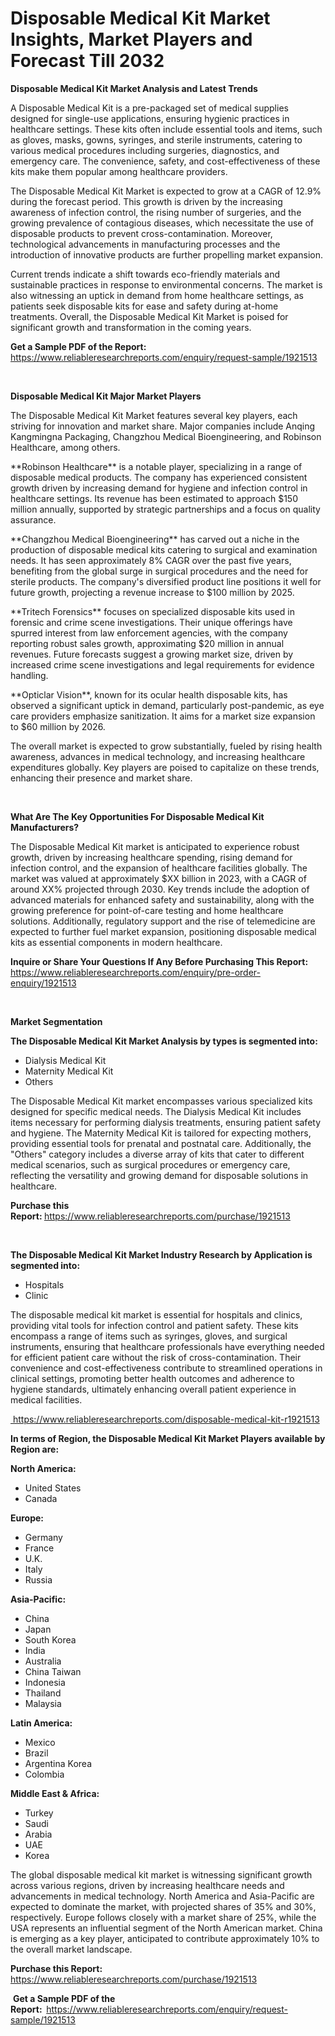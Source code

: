 <p><h1>Disposable Medical Kit Market Insights, Market Players and Forecast Till 2032</h1></p><p><strong>Disposable Medical Kit Market Analysis and Latest Trends</strong></p>
<p><p>A Disposable Medical Kit is a pre-packaged set of medical supplies designed for single-use applications, ensuring hygienic practices in healthcare settings. These kits often include essential tools and items, such as gloves, masks, gowns, syringes, and sterile instruments, catering to various medical procedures including surgeries, diagnostics, and emergency care. The convenience, safety, and cost-effectiveness of these kits make them popular among healthcare providers.</p><p>The Disposable Medical Kit Market is expected to grow at a CAGR of 12.9% during the forecast period. This growth is driven by the increasing awareness of infection control, the rising number of surgeries, and the growing prevalence of contagious diseases, which necessitate the use of disposable products to prevent cross-contamination. Moreover, technological advancements in manufacturing processes and the introduction of innovative products are further propelling market expansion. </p><p>Current trends indicate a shift towards eco-friendly materials and sustainable practices in response to environmental concerns. The market is also witnessing an uptick in demand from home healthcare settings, as patients seek disposable kits for ease and safety during at-home treatments. Overall, the Disposable Medical Kit Market is poised for significant growth and transformation in the coming years.</p></p>
<p><strong>Get a Sample PDF of the Report:&nbsp;</strong> <a href="https://www.reliableresearchreports.com/enquiry/request-sample/1921513?utm_campaign=3547&utm_medium=2&utm_source=Github&utm_content=ia&utm_term=16042025&utm_id=disposable-medical-kit">https://www.reliableresearchreports.com/enquiry/request-sample/1921513</a></p>
<p>&nbsp;</p>
<p><strong>Disposable Medical Kit Major Market Players</strong></p>
<p><p>The Disposable Medical Kit Market features several key players, each striving for innovation and market share. Major companies include Anqing Kangmingna Packaging, Changzhou Medical Bioengineering, and Robinson Healthcare, among others. </p><p>**Robinson Healthcare** is a notable player, specializing in a range of disposable medical products. The company has experienced consistent growth driven by increasing demand for hygiene and infection control in healthcare settings. Its revenue has been estimated to approach $150 million annually, supported by strategic partnerships and a focus on quality assurance.</p><p>**Changzhou Medical Bioengineering** has carved out a niche in the production of disposable medical kits catering to surgical and examination needs. It has seen approximately 8% CAGR over the past five years, benefiting from the global surge in surgical procedures and the need for sterile products. The company's diversified product line positions it well for future growth, projecting a revenue increase to $100 million by 2025.</p><p>**Tritech Forensics** focuses on specialized disposable kits used in forensic and crime scene investigations. Their unique offerings have spurred interest from law enforcement agencies, with the company reporting robust sales growth, approximating $20 million in annual revenues. Future forecasts suggest a growing market size, driven by increased crime scene investigations and legal requirements for evidence handling.</p><p>**Opticlar Vision**, known for its ocular health disposable kits, has observed a significant uptick in demand, particularly post-pandemic, as eye care providers emphasize sanitization. It aims for a market size expansion to $60 million by 2026.</p><p>The overall market is expected to grow substantially, fueled by rising health awareness, advances in medical technology, and increasing healthcare expenditures globally. Key players are poised to capitalize on these trends, enhancing their presence and market share.</p></p>
<p>&nbsp;</p>
<p><strong>What Are The Key Opportunities For Disposable Medical Kit Manufacturers?</strong></p>
<p><p>The Disposable Medical Kit market is anticipated to experience robust growth, driven by increasing healthcare spending, rising demand for infection control, and the expansion of healthcare facilities globally. The market was valued at approximately $XX billion in 2023, with a CAGR of around XX% projected through 2030. Key trends include the adoption of advanced materials for enhanced safety and sustainability, along with the growing preference for point-of-care testing and home healthcare solutions. Additionally, regulatory support and the rise of telemedicine are expected to further fuel market expansion, positioning disposable medical kits as essential components in modern healthcare.</p></p>
<p><strong>Inquire or Share Your Questions If Any Before Purchasing This Report:</strong> <a href="https://www.reliableresearchreports.com/enquiry/pre-order-enquiry/1921513?utm_campaign=3547&utm_medium=2&utm_source=Github&utm_content=ia&utm_term=16042025&utm_id=disposable-medical-kit">https://www.reliableresearchreports.com/enquiry/pre-order-enquiry/1921513</a></p>
<p>&nbsp;</p>
<p><strong>Market Segmentation</strong></p>
<p><strong>The Disposable Medical Kit Market Analysis by types is segmented into:</strong></p>
<p><ul><li>Dialysis Medical Kit</li><li>Maternity Medical Kit</li><li>Others</li></ul></p>
<p><p>The Disposable Medical Kit market encompasses various specialized kits designed for specific medical needs. The Dialysis Medical Kit includes items necessary for performing dialysis treatments, ensuring patient safety and hygiene. The Maternity Medical Kit is tailored for expecting mothers, providing essential tools for prenatal and postnatal care. Additionally, the "Others" category includes a diverse array of kits that cater to different medical scenarios, such as surgical procedures or emergency care, reflecting the versatility and growing demand for disposable solutions in healthcare.</p></p>
<p><strong>Purchase this Report:&nbsp;</strong><a href="https://www.reliableresearchreports.com/purchase/1921513?utm_campaign=3547&utm_medium=2&utm_source=Github&utm_content=ia&utm_term=16042025&utm_id=disposable-medical-kit">https://www.reliableresearchreports.com/purchase/1921513</a></p>
<p>&nbsp;</p>
<p><strong>The Disposable Medical Kit Market Industry Research by Application is segmented into:</strong></p>
<p><ul><li>Hospitals</li><li>Clinic</li></ul></p>
<p><p>The disposable medical kit market is essential for hospitals and clinics, providing vital tools for infection control and patient safety. These kits encompass a range of items such as syringes, gloves, and surgical instruments, ensuring that healthcare professionals have everything needed for efficient patient care without the risk of cross-contamination. Their convenience and cost-effectiveness contribute to streamlined operations in clinical settings, promoting better health outcomes and adherence to hygiene standards, ultimately enhancing overall patient experience in medical facilities.</p></p>
<p><a href="https://www.reliableresearchreports.com/disposable-medical-kit-r1921513?utm_campaign=3547&utm_medium=2&utm_source=Github&utm_content=ia&utm_term=16042025&utm_id=disposable-medical-kit">&nbsp;https://www.reliableresearchreports.com/disposable-medical-kit-r1921513</a></p>
<p><strong>In terms of Region, the Disposable Medical Kit Market Players available by Region are:</strong></p>
<p>
    <p> <strong> North America: </strong>
        <ul>
            <li>United States</li>
            <li>Canada</li>
        </ul>
        </p> 
    <p> <strong> Europe: </strong>
        <ul>
            <li>Germany</li>
            <li>France</li>
            <li>U.K.</li>
            <li>Italy</li>
            <li>Russia</li>
        </ul>
        </p> 
    <p> <strong> Asia-Pacific: </strong>
        <ul>
            <li>China</li>
            <li>Japan</li>
            <li>South Korea</li>
            <li>India</li>
            <li>Australia</li>
            <li>China Taiwan</li>
            <li>Indonesia</li>
            <li>Thailand</li>
            <li>Malaysia</li>
        </ul>
        </p> 
    <p> <strong> Latin America: </strong>
        <ul>
            <li>Mexico</li>
            <li>Brazil</li>
            <li>Argentina Korea</li>
            <li>Colombia</li>
        </ul>
        </p> 
    <p> <strong> Middle East & Africa: </strong>
        <ul>
            <li>Turkey</li>
            <li>Saudi</li>
            <li>Arabia</li>
            <li>UAE</li>
            <li>Korea</li>
        </ul>
    </p>
    </p>
<p><p>The global disposable medical kit market is witnessing significant growth across various regions, driven by increasing healthcare needs and advancements in medical technology. North America and Asia-Pacific are expected to dominate the market, with projected shares of 35% and 30%, respectively. Europe follows closely with a market share of 25%, while the USA represents an influential segment of the North American market. China is emerging as a key player, anticipated to contribute approximately 10% to the overall market landscape.</p></p>
<p><strong>Purchase this Report: </strong><a href="https://www.reliableresearchreports.com/purchase/1921513?utm_campaign=3547&utm_medium=2&utm_source=Github&utm_content=ia&utm_term=16042025&utm_id=disposable-medical-kit">https://www.reliableresearchreports.com/purchase/1921513</a></p>
<p>&nbsp;<strong>Get a Sample PDF of the Report:&nbsp;&nbsp;</strong><a href="https://www.reliableresearchreports.com/enquiry/request-sample/1921513?utm_campaign=3547&utm_medium=2&utm_source=Github&utm_content=ia&utm_term=16042025&utm_id=disposable-medical-kit">https://www.reliableresearchreports.com/enquiry/request-sample/1921513</a></p>
<p><strong></strong></p>
<p><p></p><p></p><p></p></p>